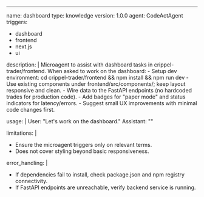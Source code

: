 ---
name: dashboard
type: knowledge
version: 1.0.0
agent: CodeActAgent
triggers:
  - dashboard
  - frontend
  - next.js
  - ui

description: |
  Microagent to assist with dashboard tasks in crippel-trader/frontend.
  When asked to work on the dashboard:
    - Setup dev environment: cd crippel-trader/frontend && npm install && npm run dev
    - Use existing components under frontend/src/components/; keep layout responsive and clean.
    - Wire data to the FastAPI endpoints (no hardcoded trades for production code).
    - Add badges for "paper mode" and status indicators for latency/errors.
    - Suggest small UX improvements with minimal code changes first.

usage: |
  User: "Let's work on the dashboard."
  Assistant: "<triggered dashboard microagent instructions>"

limitations: |
  - Ensure the microagent triggers only on relevant terms.
  - Does not cover styling beyond basic responsiveness.

error_handling: |
  - If dependencies fail to install, check package.json and npm registry connectivity.
  - If FastAPI endpoints are unreachable, verify backend service is running.

